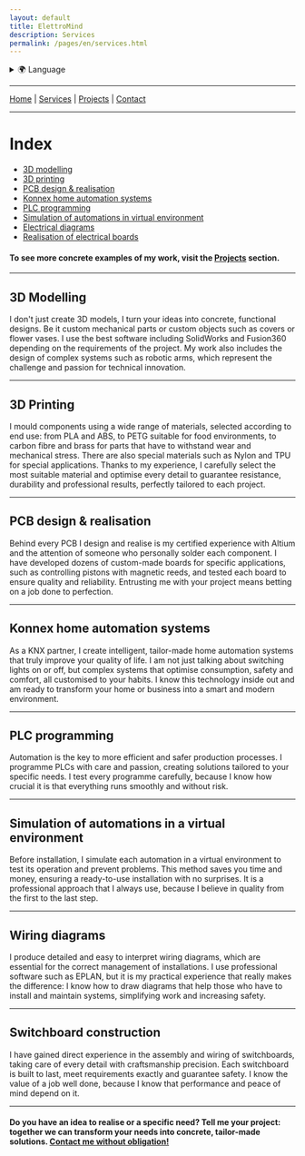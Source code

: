 ```yaml
---
layout: default
title: ElettroMind
description: Services
permalink: /pages/en/services.html
---
```


<details>
  <summary>🌍 Language</summary>
  <ul>
    <li><a href="/pages/it/servizi.html">🇮🇹 Italiano</a></li>
    <li><a href="/pages/en/services.html">🇬🇧 English</a></li>
  </ul>
</details>

***

[Home](/pages/en/index.html) | [Services](/pages/en/services.html) | [Projects](/pages/en/projects.html) | [Contact](/pages/en/contacts.html)

***

# Index
- [3D modelling](#3d-modelling)
- [3D printing](#printing-3d)
- [PCB design & realisation](#design--realisation-PCB)
- [Konnex home automation systems](#domotic-systems-konnex)
- [PLC programming](#programming-plc)
- [Simulation of automations in virtual environment](#simulation-of-automations-in-virtual-environment)
- [Electrical diagrams](#electrical-diagrams)
- [Realisation of electrical boards](#realisation-electrical-boards)

#### To see more concrete examples of my work, visit the **[Projects](/pages/en/projects.html)** section.

***
## 3D Modelling
I don't just create 3D models, I turn your ideas into concrete, functional designs. Be it custom mechanical parts or custom objects such as covers or flower vases. I use the best software including SolidWorks and Fusion360 depending on the requirements of the project. My work also includes the design of complex systems such as robotic arms, which represent the challenge and passion for technical innovation.

***

## 3D Printing
I mould components using a wide range of materials, selected according to end use: from PLA and ABS, to PETG suitable for food environments, to carbon fibre and brass for parts that have to withstand wear and mechanical stress. There are also special materials such as Nylon and TPU for special applications. Thanks to my experience, I carefully select the most suitable material and optimise every detail to guarantee resistance, durability and professional results, perfectly tailored to each project.

***

## PCB design & realisation
Behind every PCB I design and realise is my certified experience with Altium and the attention of someone who personally solder each component. I have developed dozens of custom-made boards for specific applications, such as controlling pistons with magnetic reeds, and tested each board to ensure quality and reliability. Entrusting me with your project means betting on a job done to perfection.

***
## Konnex home automation systems
As a KNX partner, I create intelligent, tailor-made home automation systems that truly improve your quality of life. I am not just talking about switching lights on or off, but complex systems that optimise consumption, safety and comfort, all customised to your habits. I know this technology inside out and am ready to transform your home or business into a smart and modern environment.

***

## PLC programming
Automation is the key to more efficient and safer production processes. I programme PLCs with care and passion, creating solutions tailored to your specific needs. I test every programme carefully, because I know how crucial it is that everything runs smoothly and without risk.

***

## Simulation of automations in a virtual environment
Before installation, I simulate each automation in a virtual environment to test its operation and prevent problems. This method saves you time and money, ensuring a ready-to-use installation with no surprises. It is a professional approach that I always use, because I believe in quality from the first to the last step.

***

## Wiring diagrams
I produce detailed and easy to interpret wiring diagrams, which are essential for the correct management of installations. I use professional software such as EPLAN, but it is my practical experience that really makes the difference: I know how to draw diagrams that help those who have to install and maintain systems, simplifying work and increasing safety.

***

## Switchboard construction
I have gained direct experience in the assembly and wiring of switchboards, taking care of every detail with craftsmanship precision. Each switchboard is built to last, meet requirements exactly and guarantee safety. I know the value of a job well done, because I know that performance and peace of mind depend on it.

***

#### Do you have an idea to realise or a specific need? Tell me your project: together we can transform your needs into concrete, tailor-made solutions. [Contact me without obligation!](/pages/en/contacts.html)